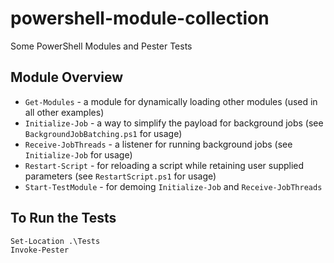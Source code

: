 # powershell-module-collection

Some PowerShell Modules and Pester Tests

## Module Overview

* `Get-Modules` -  a module for dynamically loading other modules (used in all other examples)
* `Initialize-Job` - a way to simplify the payload for background jobs (see `BackgroundJobBatching.ps1` for usage)
* `Receive-JobThreads` - a listener for running background jobs (see `Initialize-Job` for usage)
* `Restart-Script` - for reloading a script while retaining user supplied parameters (see `RestartScript.ps1` for usage)
* `Start-TestModule` - for demoing `Initialize-Job` and `Receive-JobThreads`

## To Run the Tests

```
Set-Location .\Tests
Invoke-Pester
```
